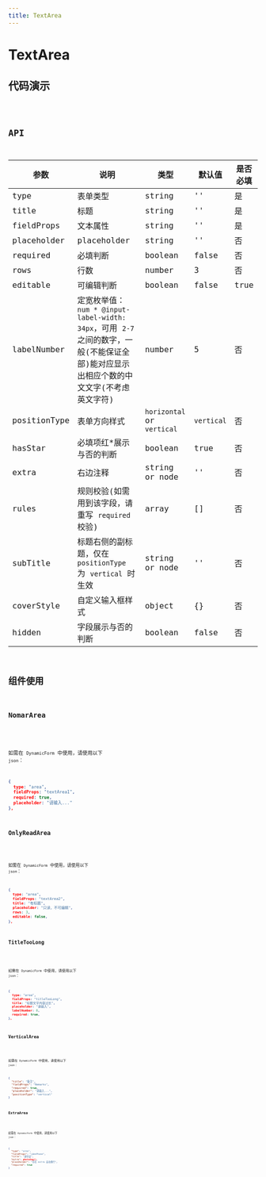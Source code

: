 ```yaml
---
title: TextArea
---
```


# TextArea

## 代码演示

<code src="./demo/index.tsx" />

## API

| 参数         | 说明                                                                                                                                  | 类型                       | 默认值     | 是否必填 |
| ------------ | ------------------------------------------------------------------------------------------------------------------------------------- | -------------------------- | ---------- | -------- |
| type         | 表单类型                                                                                                                              | string                     | ''         | 是       |
| title        | 标题                                                                                                                                  | string                     | ''         | 是       |
| fieldProps   | 文本属性                                                                                                                              | string                     | ''         | 是       |
| placeholder  | placeholder                                                                                                                           | string                     | ''         | 否       |
| required     | 必填判断                                                                                                                              | boolean                    | false      | 否       |
| rows         | 行数                                                                                                                                  | number                     | 3          | 否       |
| editable     | 可编辑判断                                                                                                                            | boolean                    | false      | true     |
| labelNumber  | 定宽枚举值：`num * @input-label-width: 34px`，可用 `2-7` 之间的数字，一般(不能保证全部)能对应显示出相应个数的中文文字(不考虑英文字符) | number                     | 5          | 否       |
| positionType | 表单方向样式                                                                                                                          | `horizontal` or `vertical` | `vertical` | 否       |
| hasStar      | 必填项红\*展示与否的判断                                                                                                              | boolean                    | true       | 否       |
| extra        | 右边注释                                                                                                                              | string or node             | ''         | 否       |
| rules        | 规则校验(如需用到该字段，请重写 `required` 校验)                                                                                      | array                      | []         | 否       |
| subTitle     | 标题右侧的副标题，仅在 `positionType` 为 `vertical` 时生效                                                                            | string or node             | ''         | 否       |
| coverStyle   | 自定义输入框样式                                                                                                                      | object                     | {}         | 否       |
| hidden       | 字段展示与否的判断                                                                                                                    | boolean                    | false      | 否       |


## 组件使用

### NomarArea

<code src="./demo/nomarArea.tsx" />

如需在 `DynamicForm` 中使用，请使用以下 `json`：

```json
{
  type: "area",
  fieldProps: "textArea1",
  required: true,
  placeholder: "请输入..."
},
```

### OnlyReadArea

<code src="./demo/onlyReadArea.tsx" />

如需在 `DynamicForm` 中使用，请使用以下 `json`：

```json
{
  type: "area",
  fieldProps: "textArea2",
  title: "有标题",
  placeholder: "只读，不可编辑",
  rows: 3,
  editable: false,
},
```

### TitleTooLong

<code src="./demo/titleTooLong.tsx" />

如需在 `DynamicForm` 中使用，请使用以下 `json`：

```json
{
  type: "area",
  fieldProps: "titleTooLong",
  title: "标题文字内容过长",
  placeholder: "请输入",
  labelNumber: 8,
  required: true,
},
```

### VerticalArea

<code src="./demo/verticalArea.tsx" />

如需在 `DynamicForm` 中使用，请使用以下 `json`：

```json
{
  "title": "备注",
  "fieldProps": "Remarks",
  "required": true,
  "placeholder": "请输入...",
  "positionType": "vertical"
}
```

### ExtraArea

<code src="./demo/extraArea.tsx" />

如需在 `DynamicForm` 中使用，请使用以下 `json`：

```json
{
  "type": "area",
  "fieldProps": "idenPhone",
  "title": "身份证",
  "extra": photoImg(),
  "placeholder": "存在 extra 自动换行",
  "required": true
}
```
